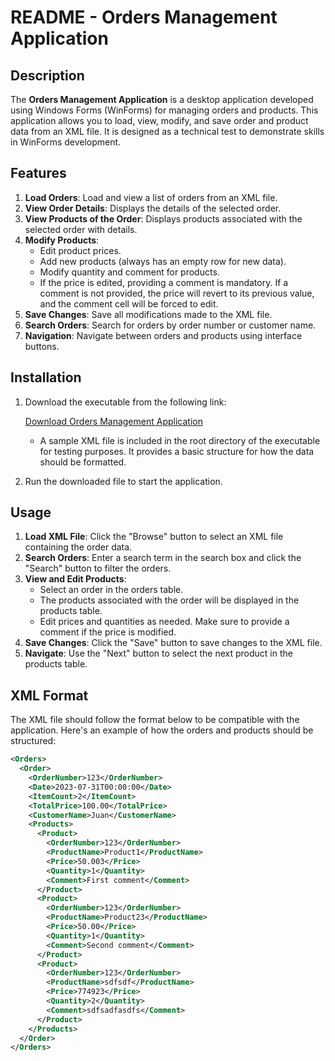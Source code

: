 # README - Orders Management Application

## Description

The **Orders Management Application** is a desktop application developed using Windows Forms (WinForms) for managing orders and products. This application allows you to load, view, modify, and save order and product data from an XML file. It is designed as a technical test to demonstrate skills in WinForms development.

## Features

1. **Load Orders**: Load and view a list of orders from an XML file.
2. **View Order Details**: Displays the details of the selected order.   
3. **View Products of the Order**: Displays products associated with the selected order with details. 
4. **Modify Products**:
   - Edit product prices.
   - Add new products (always has an empty row for new data).
   - Modify quantity and comment for products.
   - If the price is edited, providing a comment is mandatory. If a comment is not provided, the price will revert to its previous value, and the comment cell will be forced to edit.
5. **Save Changes**: Save all modifications made to the XML file.
6. **Search Orders**: Search for orders by order number or customer name.
7. **Navigation**: Navigate between orders and products using interface buttons.

## Installation

1. Download the executable from the following link:

   [Download Orders Management Application](https://drive.google.com/file/d/1otdlp4YyCSFptDEOE7-tqmwJxF4XD8dO/view?usp=sharing)
   - A sample XML file is included in the root directory of the executable for testing purposes. It provides a basic structure for how the data should be formatted.

2. Run the downloaded file to start the application.

## Usage

1. **Load XML File**: Click the "Browse" button to select an XML file containing the order data.    
2. **Search Orders**: Enter a search term in the search box and click the "Search" button to filter the orders.
3. **View and Edit Products**:
   - Select an order in the orders table.
   - The products associated with the order will be displayed in the products table.
   - Edit prices and quantities as needed. Make sure to provide a comment if the price is modified.
4. **Save Changes**: Click the "Save" button to save changes to the XML file.
5. **Navigate**: Use the "Next" button to select the next product in the products table.

## XML Format

The XML file should follow the format below to be compatible with the application. Here's an example of how the orders and products should be structured:

```xml
<Orders>
  <Order>
    <OrderNumber>123</OrderNumber>
    <Date>2023-07-31T00:00:00</Date>
    <ItemCount>2</ItemCount>
    <TotalPrice>100.00</TotalPrice>
    <CustomerName>Juan</CustomerName>
    <Products>
      <Product>
        <OrderNumber>123</OrderNumber>
        <ProductName>Product1</ProductName>
        <Price>50.003</Price>
        <Quantity>1</Quantity>
        <Comment>First comment</Comment>
      </Product>
      <Product>
        <OrderNumber>123</OrderNumber>
        <ProductName>Product23</ProductName>
        <Price>50.00</Price>
        <Quantity>1</Quantity>
        <Comment>Second comment</Comment>
      </Product>
      <Product>
        <OrderNumber>123</OrderNumber>
        <ProductName>sdfsdf</ProductName>
        <Price>774923</Price>
        <Quantity>2</Quantity>
        <Comment>sdfsadfasdfs</Comment>
      </Product>
    </Products>
  </Order>
</Orders>